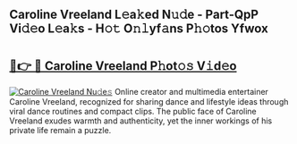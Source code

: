 ## Caroline Vreeland L𝚎a𝚔ed N𝚞𝚍e - Part-QpP Vi𝚍𝚎o L𝚎a𝚔s - H𝚘𝚝 O𝚗𝚕yf𝚊ns P𝚑𝚘tos Yfwox

# <h2><a href="http://kf71d3.oniu.top/?m=Caroline+Vreeland">🔗👉 🔴 Caroline Vreeland P𝚑ot𝚘𝚜 V𝚒d𝚎o</a></h2>

[![Caroline Vreeland Nu𝚍e𝚜](https://i.imgur.com/0qMVB7G.gif)](http://kf71d3.oniu.top/?m=Caroline+Vreeland)
Online creator and multimedia entertainer Caroline Vreeland, recognized for sharing dance and lifestyle ideas through viral dance routines and compact clips. The public face of Caroline Vreeland exudes warmth and authenticity, yet the inner workings of his private life remain a puzzle.  
